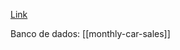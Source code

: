 [Link](https://machinelearningmastery.com/simple-time-series-forecasting-models/)

Banco de dados: [[monthly-car-sales]]

